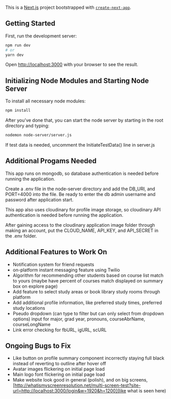 This is a [Next.js](https://nextjs.org/) project bootstrapped with [`create-next-app`](https://github.com/vercel/next.js/tree/canary/packages/create-next-app).

## Getting Started

First, run the development server:

```bash
npm run dev
# or
yarn dev
```

Open [http://localhost:3000](http://localhost:3000) with your browser to see the result.

## Initializing Node Modules and Starting Node Server

To install all necessary node modules:

```bash
npm install
```

After you've done that, you can start the node server by starting in the root directory and typing:

```bash
nodemon node-server/server.js
```

If test data is needed, uncomment the InitiateTestData() line in server.js

## Additional Progams Needed

This app runs on mongodb, so database authentication is needed before running the application.

Create a .env file in the node-server directory and add the DB_URI, and PORT=4000 into the file. Be ready to enter the db admin username and password after application start.

This app also uses cloudinary for profile image storage, so cloudinary API authentication is needed before running the application.

After gaining access to the cloudinary application image folder through making an account, put the CLOUD_NAME, API_KEY, and API_SECRET in the .env folder.

## Additional Features to Work On

- Notification system for friend requests
- on-platform instant messaging feature using Twilio
- Algorithm for recommending other students based on course list match to yours (maybe have percent of courses match displayed on summary box on explore page)
- Add feature to select study areas or book library study rooms through platform
- Add additional profile information, like preferred study times, preferred study locations
- Pseudo dropdown (can type to filter but can only select from dropdown options) input for major, grad year, pronouns, courseAbrName, courseLongName
- Link error checking for fbURL, igURL, scURL

## Ongoing Bugs to Fix

- Like button on profile summary component incorrectly staying full black instead of reverting to outline after hover off
- Avatar images flickering on initial page load
- Main logo font flickering on initial page load
- Make website look good in general (polish), and on big screens, [http://whatismyscreenresolution.net/multi-screen-test?site-url=http://localhost:3000/login&w=1920&h=1200](like what is seen here)
